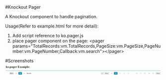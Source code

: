#Knockout Pager

A Knockout component to handle pagination.

Usage(Refer to example.html for more detail): 

1. Add script reference to ko.pager.js
2. place pager component on the page: \<pager params="TotalRecords:vm.TotalRecords,PageSize:vm.PageSize,PageNumber:vm.PageNumber,Callback:vm.search"\>\</pager\>

#Screenshots
![ko.pager](screenshots/ko.pager.jpg?raw=true "Knockout Pager")
